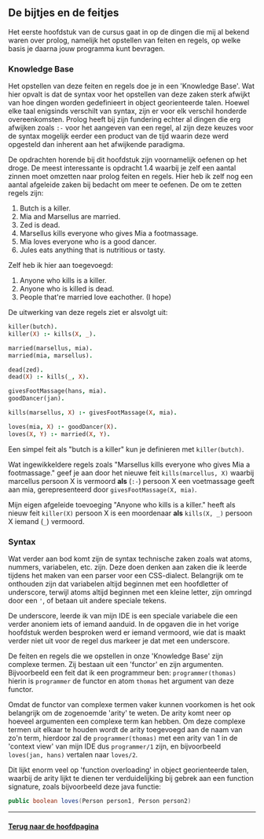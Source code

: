 
## De bijtjes en de feitjes

Het eerste hoofdstuk van de cursus gaat in op de dingen die mij al bekend waren over prolog, namelijk het opstellen van feiten en regels, op welke basis je daarna jouw programma kunt bevragen. 

### Knowledge Base

Het opstellen van deze feiten en regels doe je in een 'Knowledge Base'. Wat hier opvalt is dat de syntax voor het opstellen van deze zaken sterk afwijkt van hoe dingen worden gedefinieert in object georienteerde talen. Hoewel elke taal enigsinds verschilt van syntax, zijn er voor elk verschil honderde overeenkomsten. Prolog heeft bij zijn fundering echter al dingen die erg afwijken zoals `:-` voor het aangeven van een regel, al zijn deze keuzes voor de syntax mogelijk eerder een product van de tijd waarin deze werd opgesteld dan inherent aan het afwijkende paradigma.

De opdrachten horende bij dit hoofdstuk zijn voornamelijk oefenen op het droge. De meest interessante is opdracht 1.4 waarbij je zelf een aantal zinnen moet omzetten naar prolog feiten en regels. Hier heb ik zelf nog een aantal afgeleide zaken bij bedacht om meer te oefenen.
De om te zetten regels zijn:

1. Butch is a killer.
2. Mia and Marsellus are married.
3. Zed is dead.
4. Marsellus kills everyone who gives Mia a footmassage.
5. Mia loves everyone who is a good dancer.
6. Jules eats anything that is nutritious or tasty.

Zelf heb ik hier aan toegevoegd:

1. Anyone who kills is a killer.
2. Anyone who is killed is dead.
3. People that're married love eachother. (I hope)

De uitwerking van deze regels ziet er alsvolgt uit:

```prolog
killer(butch).
killer(X) :- kills(X, _).

married(marsellus, mia).
married(mia, marsellus).

dead(zed).
dead(X) :- kills(_, X).

givesFootMassage(hans, mia).
goodDancer(jan).

kills(marsellus, X) :- givesFootMassage(X, mia).

loves(mia, X) :- goodDancer(X).
loves(X, Y) :- married(X, Y).
```

Een simpel feit als "butch is a killer" kun je definieren met `killer(butch)`. 

Wat ingewikkeldere regels zoals "Marsellus kills everyone who gives Mia a footmassage." geef je aan door het nieuwe feit `kills(marcellus, X)` waarbij marcellus persoon X is vermoord **als** (`:-`) persoon X een voetmassage geeft aan mia, gerepresenteerd door `givesFootMassage(X, mia)`. 

Mijn eigen afgeleide toevoeging "Anyone who kills is a killer." heeft als nieuw feit `killer(X)` persoon X is een moordenaar **als** `kills(X, _)` persoon X iemand (`_`) vermoord. 

### Syntax

Wat verder aan bod komt zijn de syntax technische zaken zoals wat atoms, nummers, variabelen, etc. zijn. Deze doen denken aan zaken die ik leerde tijdens het maken van een parser voor een CSS-dialect. Belangrijk om te onthouden zijn dat variabelen altijd beginnen met een hoofdletter of underscore, terwijl atoms altijd beginnen met een kleine letter, zijn omringd door een `'`, of betaan uit andere speciale tekens. 

De underscore, leerde ik van mijn IDE is een speciale variabele die een verder anoniem iets of iemand aanduid. In de opgaven die in het vorige hoofdstuk werden besproken werd er iemand vermoord, wie dat is maakt verder niet uit voor de regel dus markeer je dat met een underscore.

De feiten en regels die we opstellen in onze 'Knowledge Base' zijn complexe termen. Zij bestaan uit een 'functor' en zijn argumenten. Bijvoorbeeld een feit dat ik een programmeur ben: `programmer(thomas)` hierin is `programmer` de functor en atom `thomas` het argument van deze functor.

Omdat de functor van complexe termen vaker kunnen voorkomen is het ook belangrijk om de zogenoemde 'arity' te weten. De arity komt neer op hoeveel argumenten een complexe term kan hebben. Om deze complexe termen uit elkaar te houden wordt de arity toegevoegd aan de naam van zo'n term, hierdoor zal de `programmer(thomas)` met een arity van 1 in de 'context view' van mijn IDE dus `programmer/1` zijn, en bijvoorbeeld `loves(jan, hans)` vertalen naar `loves/2`.

Dit lijkt enorm veel op 'function overloading' in object georienteerde talen, waarbij de arity lijkt te dienen ter verduidelijking bij gebrek aan een function signature, zoals bijvoorbeeld deze java functie:
```java
public boolean loves(Person person1, Person person2)
``` 

---

#### [Terug naar de hoofdpagina](index.md)

